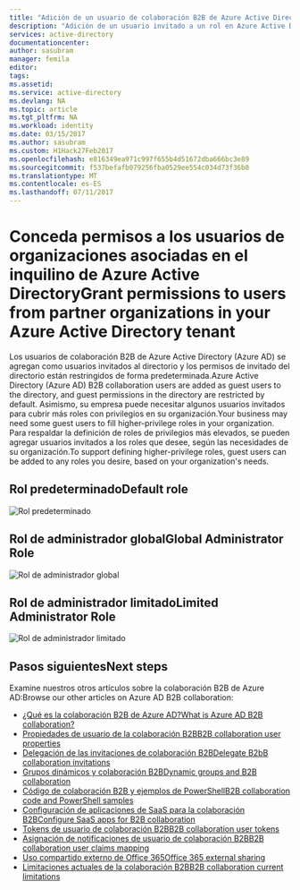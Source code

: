 ```yaml
---
title: "Adición de un usuario de colaboración B2B de Azure Active Directory a un rol | Microsoft Docs"
description: "Adición de un usuario invitado a un rol en Azure Active Directory"
services: active-directory
documentationcenter: 
author: sasubram
manager: femila
editor: 
tags: 
ms.assetid: 
ms.service: active-directory
ms.devlang: NA
ms.topic: article
ms.tgt_pltfrm: NA
ms.workload: identity
ms.date: 03/15/2017
ms.author: sasubram
ms.custom: H1Hack27Feb2017
ms.openlocfilehash: e816349ea971c997f655b4d51672dba666bc3e89
ms.sourcegitcommit: f537befafb079256fba0529ee554c034d73f36b0
ms.translationtype: MT
ms.contentlocale: es-ES
ms.lasthandoff: 07/11/2017
---
```

# <a name="grant-permissions-to-users-from-partner-organizations-in-your-azure-active-directory-tenant"></a><span data-ttu-id="e360b-103">Conceda permisos a los usuarios de organizaciones asociadas en el inquilino de Azure Active Directory</span><span class="sxs-lookup"><span data-stu-id="e360b-103">Grant permissions to users from partner organizations in your Azure Active Directory tenant</span></span>

<span data-ttu-id="e360b-104">Los usuarios de colaboración B2B de Azure Active Directory (Azure AD) se agregan como usuarios invitados al directorio y los permisos de invitado del directorio están restringidos de forma predeterminada.</span><span class="sxs-lookup"><span data-stu-id="e360b-104">Azure Active Directory (Azure AD) B2B collaboration users are added as guest users to the directory, and guest permissions in the directory are restricted by default.</span></span> <span data-ttu-id="e360b-105">Asimismo, su empresa puede necesitar algunos usuarios invitados para cubrir más roles con privilegios en su organización.</span><span class="sxs-lookup"><span data-stu-id="e360b-105">Your business may need some guest users to fill higher-privilege roles in your organization.</span></span> <span data-ttu-id="e360b-106">Para respaldar la definición de roles de privilegios más elevados, se pueden agregar usuarios invitados a los roles que desee, según las necesidades de su organización.</span><span class="sxs-lookup"><span data-stu-id="e360b-106">To support defining higher-privilege roles, guest users can be added to any roles you desire, based on your organization's needs.</span></span>

## <a name="default-role"></a><span data-ttu-id="e360b-107">Rol predeterminado</span><span class="sxs-lookup"><span data-stu-id="e360b-107">Default role</span></span>

![Rol predeterminado](./media/active-directory-b2b-add-guest-to-role/default-role.png)

## <a name="global-administrator-role"></a><span data-ttu-id="e360b-109">Rol de administrador global</span><span class="sxs-lookup"><span data-stu-id="e360b-109">Global Administrator Role</span></span>

![Rol de administrador global](./media/active-directory-b2b-add-guest-to-role/global-admin-role.png)

## <a name="limited-administrator-role"></a><span data-ttu-id="e360b-111">Rol de administrador limitado</span><span class="sxs-lookup"><span data-stu-id="e360b-111">Limited Administrator Role</span></span>

![Rol de administrador limitado](./media/active-directory-b2b-add-guest-to-role/limited-admin-role.png)

## <a name="next-steps"></a><span data-ttu-id="e360b-113">Pasos siguientes</span><span class="sxs-lookup"><span data-stu-id="e360b-113">Next steps</span></span>

<span data-ttu-id="e360b-114">Examine nuestros otros artículos sobre la colaboración B2B de Azure AD:</span><span class="sxs-lookup"><span data-stu-id="e360b-114">Browse our other articles on Azure AD B2B collaboration:</span></span>

* [<span data-ttu-id="e360b-115">¿Qué es la colaboración B2B de Azure AD?</span><span class="sxs-lookup"><span data-stu-id="e360b-115">What is Azure AD B2B collaboration?</span></span>](active-directory-b2b-what-is-azure-ad-b2b.md)
* [<span data-ttu-id="e360b-116">Propiedades de usuario de la colaboración B2B</span><span class="sxs-lookup"><span data-stu-id="e360b-116">B2B collaboration user properties</span></span>](active-directory-b2b-user-properties.md)
* [<span data-ttu-id="e360b-117">Delegación de las invitaciones de colaboración B2B</span><span class="sxs-lookup"><span data-stu-id="e360b-117">Delegate B2bB collaboration invitations</span></span>](active-directory-b2b-delegate-invitations.md)
* [<span data-ttu-id="e360b-118">Grupos dinámicos y colaboración B2B</span><span class="sxs-lookup"><span data-stu-id="e360b-118">Dynamic groups and B2B collaboration</span></span>](active-directory-b2b-dynamic-groups.md)
* [<span data-ttu-id="e360b-119">Código de colaboración B2B y ejemplos de PowerShell</span><span class="sxs-lookup"><span data-stu-id="e360b-119">B2B collaboration code and PowerShell samples</span></span>](active-directory-b2b-code-samples.md)
* [<span data-ttu-id="e360b-120">Configuración de aplicaciones de SaaS para la colaboración B2B</span><span class="sxs-lookup"><span data-stu-id="e360b-120">Configure SaaS apps for B2B collaboration</span></span>](active-directory-b2b-configure-saas-apps.md)
* [<span data-ttu-id="e360b-121">Tokens de usuario de colaboración B2B</span><span class="sxs-lookup"><span data-stu-id="e360b-121">B2B collaboration user tokens</span></span>](active-directory-b2b-user-token.md)
* [<span data-ttu-id="e360b-122">Asignación de notificaciones de usuario de colaboración B2B</span><span class="sxs-lookup"><span data-stu-id="e360b-122">B2B collaboration user claims mapping</span></span>](active-directory-b2b-claims-mapping.md)
* [<span data-ttu-id="e360b-123">Uso compartido externo de Office 365</span><span class="sxs-lookup"><span data-stu-id="e360b-123">Office 365 external sharing</span></span>](active-directory-b2b-o365-external-user.md)
* [<span data-ttu-id="e360b-124">Limitaciones actuales de la colaboración B2B</span><span class="sxs-lookup"><span data-stu-id="e360b-124">B2B collaboration current limitations</span></span>](active-directory-b2b-current-limitations.md)
